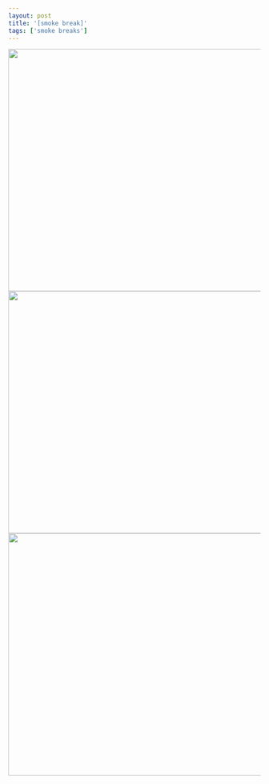 ```yaml
---
layout: post
title: '[smoke break]'
tags: ['smoke breaks']
---
```


<div class="img-box">
    <a href="/inkwell/assets/img/smoke_breaks/2023-03-17/20230317_1.jpg">
        <img src="/inkwell/assets/img/smoke_breaks/2023-03-17/20230317_1.jpg" width="860" height="484">
    </a>
</div>
<div class="img-box">
    <a href="/inkwell/assets/img/smoke_breaks/2023-03-17/20230317_2.jpg" class="img-box">
        <img src="/inkwell/assets/img/smoke_breaks/2023-03-17/20230314_7.jpg" width="860" height="484">
    </a>
</div>
<div class="img-box">
    <a href="/inkwell/assets/img/smoke_breaks/2023-03-17/20230317_3.jpg" class="img-box">
        <img src="/inkwell/assets/img/smoke_breaks/2023-03-17/20230317_3.jpg" width="860" height="484">
    </a>
</div>
